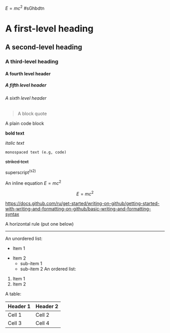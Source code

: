 $E=mc^2$
#sGhbdtn
#  A first-level heading
##  A second-level heading
### A third-level heading
#### A fourth level header
##### A fifth level header
###### A sixth level header
> A block quote

A plain code block


 **bold text**

 _italic text_

`monospaced text (e.g, code)`

 ~~striked text~~

 superscript<sup>(s2)</sup>

  An inline equation $E=mc^2$

  $$E=mc^2$$
 
  https://docs.github.com/ru/get-started/writing-on-github/getting-started-with-writing-and-formatting-on-github/basic-writing-and-formatting-syntax
  
  A horizontal rule (put one below)
 -  -  -
  An unordered list:

  - Item 1
  * Item 2
    - sub-item 1
    - sub-item 2
  An ordered list:

1. Item 1
2. Item 2

A table:

  | Header 1     | Header 2 |
| ----------- | ----------- |
|  Cell 1    |        	Cell 2|
| Cell 3  |  	Cell 4        |

 
  

  
  
 
 
